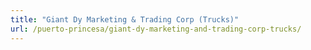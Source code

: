 ```yaml
---
title: "Giant Dy Marketing & Trading Corp (Trucks)"
url: /puerto-princesa/giant-dy-marketing-and-trading-corp-trucks/
---
```

